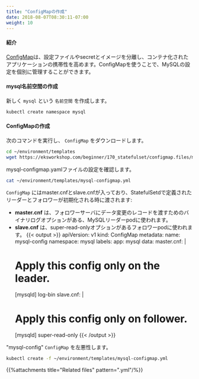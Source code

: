 ```yaml
---
title: "ConfigMapの作成"
date: 2018-08-07T08:30:11-07:00
weight: 10
---
```


<!--
#### Introduction
[ConfigMap](https://kubernetes.io/docs/tasks/configure-pod-container/configure-pod-configmap/) allow you to decouple configuration artifacts and secrets from image content to keep containerized applications portable. Using ConfigMap, you can independently control MySQL configuration. 
-->
#### 紹介
[ConfigMap](https://kubernetes.io/docs/tasks/configure-pod-container/configure-pod-configmap/)は、設定ファイルやsecretとイメージを分離し、コンテナ化されたアプリケーションの携帯性を高めます。ConfigMapを使うことで、MySQLの設定を個別に管理することができます。

<!--
#### Create the mysql Namespace
We will create a new `Namespace` called `mysql` that will host all the components.
-->
#### mysql名前空間の作成
新しく `mysql` という `名前空間` を作成します。
```sh
kubectl create namespace mysql
```

<!--
#### Create ConfigMap
Run the following commands to download the `ConfigMap`.
-->
#### ConfigMapの作成
次のコマンドを実行し、 `ConfigMap` をダウンロードします。
```sh
cd ~/environment/templates
wget https://eksworkshop.com/beginner/170_statefulset/configmap.files/mysql-configmap.yml

```

<!--
Check the configuration of mysql-configmap.yml file.
-->
mysql-configmap.yamlファイルの設定を確認します。
```sh
cat ~/environment/templates/mysql-configmap.yml
```

<!--
The `ConfigMap` stores master.cnf, slave.cnf and passes them when initializing leader and follower pods defined in StatefulSet:
* **master.cnf** is for the MySQL leader pod which has binary log option (log-bin) to provides a record of the data changes to be sent to follower servers.
* **slave.cnf** is for follower pods which have super-read-only option.
-->
`ConfigMap` にはmaster.cnfとslave.cnfが入っており、StatefulSetdで定義されたリーダーとフォロワーが初期化される時に渡されます:
* **master.cnf** は、フォロワーサーバにデータ変更のレコードを渡すためのバイナリログオプションがある、MySQLリーダーpodに使われます。
* **slave.cnf** は、super-read-onlyオプションがあるフォロワーpodに使われます。
{{< output >}}
apiVersion: v1
kind: ConfigMap
metadata:
  name: mysql-config
  namespace: mysql
  labels:
    app: mysql
data:
  master.cnf: |
    # Apply this config only on the leader.
    [mysqld]
    log-bin
  slave.cnf: |
    # Apply this config only on follower.
    [mysqld]
    super-read-only
{{< /output >}}

<!--
Create "mysql-config" `ConfigMap`.
-->
"mysql-config" `ConfigMap` を左悪性します。
```sh
kubectl create -f ~/environment/templates/mysql-configmap.yml
```

{{%attachments title="Related files" pattern=".yml"/%}}
